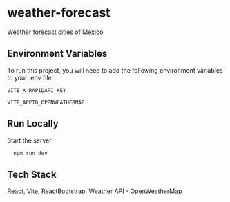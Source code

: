 # weather-forecast

Weather forecast cities of Mexico


## Environment Variables

To run this project, you will need to add the following environment variables to your .env file

`VITE_X_RAPIDAPI_KEY`

`VITE_APPID_OPENWEATHERMAP`


## Run Locally

Start the server

```bash
  npm run dev
```


## Tech Stack

React, Vite, ReactBootstrap, Weather API - OpenWeatherMap

